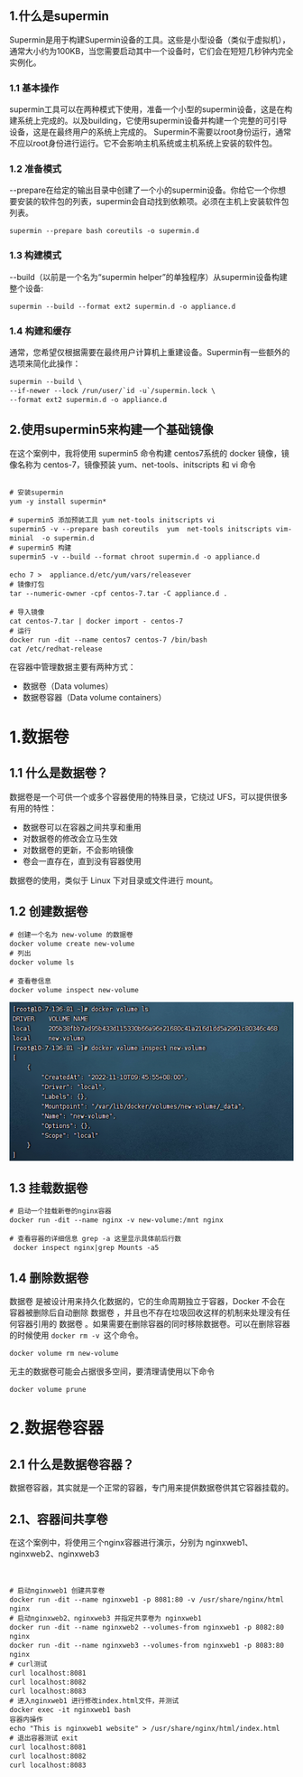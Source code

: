 ## 1.什么是supermin
Supermin是用于构建Supermin设备的工具。这些是小型设备（类似于虚拟机），通常大小约为100KB，当您需要启动其中一个设备时，它们会在短短几秒钟内完全实例化。
### 1.1 基本操作
supermin工具可以在两种模式下使用，准备一个小型的supermin设备，这是在构建系统上完成的。以及building，它使用supermin设备并构建一个完整的可引导设备，这是在最终用户的系统上完成的。
Supermin不需要以root身份运行，通常不应以root身份进行运行。它不会影响主机系统或主机系统上安装的软件包。
### 1.2 准备模式
--prepare在给定的输出目录中创建了一个小的supermin设备。你给它一个你想要安装的软件包的列表，supermin会自动找到依赖项。必须在主机上安装软件包列表。
```shell
supermin --prepare bash coreutils -o supermin.d
```
### 1.3 构建模式
--build（以前是一个名为“supermin helper”的单独程序）从supermin设备构建整个设备:
```shell
supermin --build --format ext2 supermin.d -o appliance.d
```
### 1.4 构建和缓存
通常，您希望仅根据需要在最终用户计算机上重建设备。Supermin有一些额外的选项来简化此操作：
```shell
supermin --build \
--if-newer --lock /run/user/`id -u`/supermin.lock \
--format ext2 supermin.d -o appliance.d
````

## 2.使用supermin5来构建一个基础镜像
在这个案例中，我将使用 supermin5 命令构建 centos7系统的 docker 镜像，镜像名称为 centos-7，镜像预装 yum、net-tools、initscripts 和 vi 命令
```shell

# 安装supermin
yum -y install supermin*

# supermin5 添加预装工具 yum net-tools initscripts vi
supermin5 -v --prepare bash coreutils  yum  net-tools initscripts vim-minial  -o supermin.d
# supermin5 构建
supermin5 -v --build --format chroot supermin.d -o appliance.d

echo 7 >  appliance.d/etc/yum/vars/releasever
# 镜像打包
tar --numeric-owner -cpf centos-7.tar -C appliance.d .

# 导入镜像
cat centos-7.tar | docker import - centos-7
# 运行
docker run -dit --name centos7 centos-7 /bin/bash
cat /etc/redhat-release

```


在容器中管理数据主要有两种方式：

- 数据卷（Data volumes）
- 数据卷容器（Data volume containers）
#  1.数据卷
##  1.1 什么是数据卷？
  数据卷是一个可供一个或多个容器使用的特殊目录，它绕过 UFS，可以提供很多有用的特性：

* 数据卷可以在容器之间共享和重用
* 对数据卷的修改会立马生效
* 对数据卷的更新，不会影响镜像
* 卷会一直存在，直到没有容器使用

数据卷的使用，类似于 Linux 下对目录或文件进行 mount。
## 1.2 创建数据卷
```shell
# 创建一个名为 new-volume 的数据卷
docker volume create new-volume
# 列出
docker volume ls

# 查看卷信息
docker volume inspect new-volume
```
![img_4.png](img_4.png)
## 1.3 挂载数据卷
```shell
# 启动一个挂载新卷的nginx容器
docker run -dit --name nginx -v new-volume:/mnt nginx

# 查看容器的详细信息 grep -a 这里显示具体前后行数
 docker inspect nginx|grep Mounts -a5
```
## 1.4 删除数据卷
数据卷 是被设计用来持久化数据的，它的生命周期独立于容器，Docker 不会在 容器被删除后自动删除 数据卷 ，并且也不存在垃圾回收这样的机制来处理没有任 何容器引用的 数据卷 。如果需要在删除容器的同时移除数据卷。可以在删除容器 的时候使用 `docker rm -v `这个命令。

```shell
docker volume rm new-volume
```
无主的数据卷可能会占据很多空间，要清理请使用以下命令

```shell
docker volume prune
```

# 2.数据卷容器
## 2.1 什么是数据卷容器？
数据卷容器，其实就是一个正常的容器，专门用来提供数据卷供其它容器挂载的。
## 2.1、容器间共享卷
在这个案例中，将使用三个nginx容器进行演示，分别为 nginxweb1、nginxweb2、nginxweb3
```shell


# 启动nginxweb1 创建共享卷
docker run -dit --name nginxweb1 -p 8081:80 -v /usr/share/nginx/html nginx
# 启动nginxweb2、nginxweb3 并指定共享卷为 nginxweb1
docker run -dit --name nginxweb2 --volumes-from nginxweb1 -p 8082:80 nginx
docker run -dit --name nginxweb3 --volumes-from nginxweb1 -p 8083:80 nginx
# curl测试
curl localhost:8081
curl localhost:8082
curl localhost:8083
# 进入nginxweb1 进行修改index.html文件，并测试
docker exec -it nginxweb1 bash
容器内操作
echo "This is nginxweb1 website" > /usr/share/nginx/html/index.html
# 退出容器测试 exit
curl localhost:8081
curl localhost:8082
curl localhost:8083

```